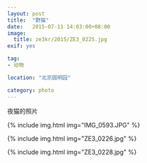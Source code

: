 ```yaml
---
layout: post
title:  "野猫"
date:   2015-07-11 14:03:00+08:00
image:
  title: ze3kr/2015/ZE3_0225.jpg
exif: yes

tag:
- 动物

location: "北京圆明园"

category: photo
---
```


夜猫的照片

{% include img.html img="IMG_0593.JPG" %}

{% include img.html img="ZE3_0226.jpg" %}

{% include img.html img="ZE3_0228.jpg" %}
